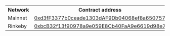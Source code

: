 [comment]: <> (This is an auto-generated table with CNS smart-contract addresses. See README for more info.)

<table>
    <th>Network</th>
    <th>Contract address</th>
    <tr>
        <td>Mainnet</td>
        <td><a href="https://etherscan.io/address/0xd3fF3377b0ceade1303dAF9Db04068ef8a650757">0xd3fF3377b0ceade1303dAF9Db04068ef8a650757</a></td>
    </tr>
    <tr>
        <td>Rinkeby</td>
        <td><a href="https://rinkeby.etherscan.io/address/0xbcB32f13f90978a9e059E8Cb40FaA9e6619d98e7">0xbcB32f13f90978a9e059E8Cb40FaA9e6619d98e7</a></td>
    </tr>
</table>
